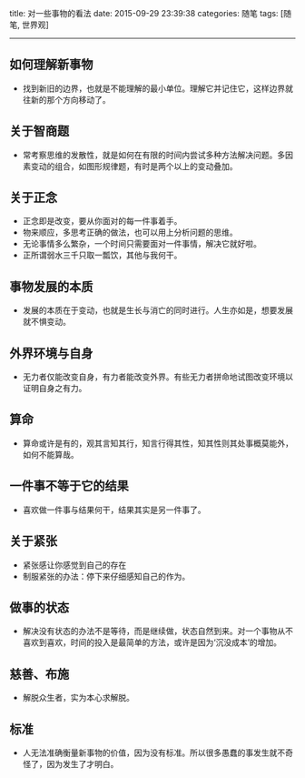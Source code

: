 title: 对一些事物的看法
date: 2015-09-29 23:39:38
categories: 随笔
tags: [随笔, 世界观]

---

## 如何理解新事物
* 找到新旧的边界，也就是不能理解的最小单位。理解它并记住它，这样边界就往新的那个方向移动了。

## 关于智商题
* 常考察思维的发散性，就是如何在有限的时间内尝试多种方法解决问题。多因素变动的组合，如图形规律题，有时是两个以上的变动叠加。
<!--more-->

## 关于正念
* 正念即是改变，要从你面对的每一件事着手。
* 物来顺应，多思考正确的做法，也可以用上分析问题的思维。
* 无论事情多么繁杂，一个时间只需要面对一件事情，解决它就好啦。
* 正所谓弱水三千只取一瓢饮，其他与我何干。

## 事物发展的本质
* 发展的本质在于变动，也就是生长与消亡的同时进行。人生亦如是，想要发展就不惧变动。

## 外界环境与自身
* 无力者仅能改变自身，有力者能改变外界。有些无力者拼命地试图改变环境以证明自身之有力。

## 算命
* 算命或许是有的，观其言知其行，知言行得其性，知其性则其处事概莫能外，如何不能算哉。

## 一件事不等于它的结果
* 喜欢做一件事与结果何干，结果其实是另一件事了。

## 关于紧张
* 紧张感让你感觉到自己的存在
* 制服紧张的办法：停下来仔细感知自己的作为。

## 做事的状态
* 解决没有状态的办法不是等待，而是继续做，状态自然到来。对一个事物从不喜欢到喜欢，时间的投入是最简单的方法，或许是因为‘沉没成本’的增加。

## 慈善、布施
* 解脱众生者，实为本心求解脱。

## 标准
* 人无法准确衡量新事物的价值，因为没有标准。所以很多愚蠢的事发生就不奇怪了，因为发生了才明白。